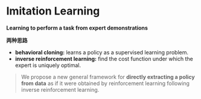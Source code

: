 # Imitation Learning



**Learning to perform a task from expert demonstrations**

**两种思路**

* **behavioral cloning:** learns a policy as a supervised learning problem.
* **inverse reinforcement learning:** find the cost function under which the expert is uniquely optimal.




> We propose a new general framework for **directly extracting a policy from data** as if it were obtained by reinforcement learning following inverse reinforcement learning.

